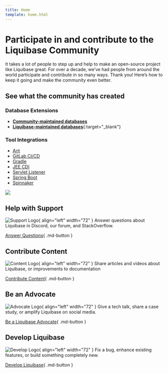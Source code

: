 ```yaml
---
title: Home
template: home.html
---
```


# Participate in and contribute to the Liquibase Community

It takes a lot of people to step up and help to make an open-source project like Liquibase great. 
For over a decade, we’ve had people from around the world participate and contribute in so many ways. Thank you! Here’s how to keep it going and make the community even better.

## See what the community has created

### Database Extensions
* [**Community-maintained databases**](extensions-integrations/directory/database-tutorials/#community-maintained-databases)
* [**Liquibase-maintained databases**](https://docs.liquibase.com/start/tutorials/home.html){:target="_blank"}

### Tool Integrations
* [Ant](extensions-integrations/directory/integration-docs/ant/)
* [GitLab CI/CD](extensions-integrations/directory/integration-docs/gitlab-ci-cd/)
* [Gradle](extensions-integrations/directory/integration-docs/gradle/)
* [JEE CDI](extensions-integrations/directory/integration-docs/jee-cdi/)
* [Servlet Listener](extensions-integrations/directory/integration-docs/servlet-listener/)
* [Spring Boot](extensions-integrations/directory/integration-docs/springboot/)
* [Spinnaker](extensions-integrations/directory/integration-docs/Spinnaker/overview.md)
<img referrerpolicy="no-referrer-when-downgrade" src="https://static.scarf.sh/a.png?x-pxid=fc4516b5-fc01-40ce-849b-f97dd7be2a34" />

## Help with Support
![Support Logo](images/support-logo.png){ align="left" width="72" }
Answer questions about Liquibase in Discord, our forum, and StackOverflow.

[Answer Questions](answer/index.md){ .md-button }

## Contribute Content
![Content Logo](images/content-logo.png){ align="left" width="72" }
Share articles and videos about Liquibase, or improvements to documentation

[Contribute Content](write/index.md){ .md-button }

## Be an Advocate
![Advocate Logo](images/advocate-logo.png){ align="left" width="72" }
Give a tech talk, share a case study, or amplify Liquibase on social media.

[Be a Liquibase Advocate](advocate/index.md){ .md-button }

## Develop Liquibase
![Develop Logo](images/develop-logo.png){ align="left" width="72" }
Fix a bug, enhance existing features, or build something completely new.

[Develop Liquibase](code/index.md){ .md-button }


